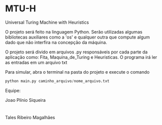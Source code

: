 # MTU-H
Universal Turing Machine with Heuristics


O projeto será feito na linguagem Python. Serão utilizadas algumas bibliotecas auxiliares como a 'os' e qualquer outra que compute algum dado que não interfira na concepção da máquina.

O projeto será divido em arquivos .py responsáveis por cada parte da aplicação como: Fita, Maquina_de_Turing e Heuristicas. O programa irá ler as entradas em um arquivo txt


Para simular, abra o terminal na pasta do projeto e execute o comando

```python
python main.py caminho_arquivo/nome_arquivo.txt
```

Equipe: 

Joao Plínio Siqueira
#
Tales Ribeiro Magalhães

